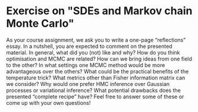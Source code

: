 # Exercise on "SDEs and Markov chain Monte Carlo"

As your course assignment, we ask you to write a one-page “reflections” essay. In a nutshell, you are expected to comment on the presented material. In general, what did you (not) like and why? How do you think optimisation and MCMC are related? How can we bring ideas from one field to the other? In what settings one MCMC method would be more advantageous over the others? What could be the practical benefits of the temperature trick? What metrics other than Fisher information matrix can we consider? Why would one prefer HMC inference over Gaussian processes or variational inference? What potential drawbacks does the presented “complete recipe” have? Feel free to answer some of these or come up with your own questions!

